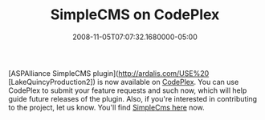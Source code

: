 ﻿---
title: SimpleCMS on CodePlex
date: "2008-11-05T07:07:32.1680000-05:00"
description: ASPAlliance SimpleCMS plugin is now available on CodePlex. You can use CodePlex to submit your feature requests and such now, which will help guide future releases of the plugin.
featuredImage: img/simplecms-on-codeplex-featured.png
---

[ASPAlliance SimpleCMS plugin](http://ardalis.com/USE%20 [LakeQuincyProduction2]) is now available on [CodePlex](http://codeplex.com/). You can use CodePlex to submit your feature requests and such now, which will help guide future releases of the plugin. Also, if you're interested in contributing to the project, let us know. You'll find [SimpleCms here](http://codeplex.com/SimpleCMS) now.

